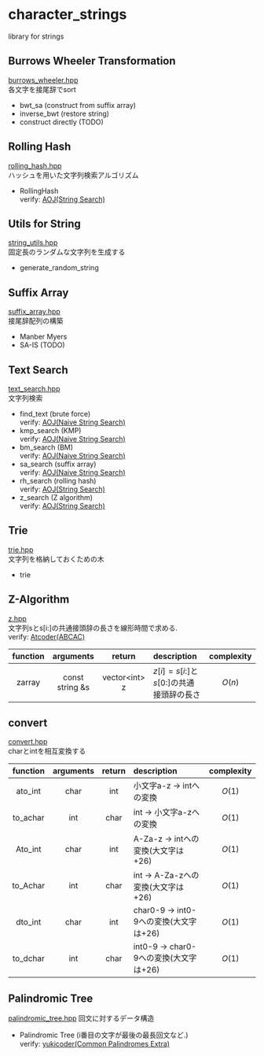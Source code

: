 # character\_strings
library for strings

## Burrows Wheeler Transformation
[burrows\_wheeler.hpp](https://github.com/fumiphys/programming_contest/blob/master/character_strings/burrows_wheeler.hpp)  
各文字を接尾辞でsort
  - bwt\_sa (construct from suffix array)
  - inverse\_bwt (restore string)
  - construct directly (TODO)

## Rolling Hash
[rolling\_hash.hpp](https://github.com/fumiphys/programming_contest/blob/master/character_strings/rolling_hash.hpp)  
ハッシュを用いた文字列検索アルゴリズム
  - RollingHash  
  verify: [AOJ(String Search)](https://onlinejudge.u-aizu.ac.jp/courses/lesson/1/ALDS1/14/ALDS1_14_B)

## Utils for String
[string\_utils.hpp](https://github.com/fumiphys/programming_contest/blob/master/character_strings/string_utils.hpp)  
固定長のランダムな文字列を生成する
  - generate\_random\_string

## Suffix Array
[suffix\_array.hpp](https://github.com/fumiphys/programming_contest/blob/master/character_strings/suffix_array.hpp)  
接尾辞配列の構築
  - Manber Myers
  - SA-IS (TODO)

## Text Search
[text\_search.hpp](https://github.com/fumiphys/programming_contest/blob/master/character_strings/text_search.hpp)  
文字列検索
  - find\_text (brute force)  
  verify: [AOJ(Naive String Search)](https://onlinejudge.u-aizu.ac.jp/courses/lesson/1/ALDS1/14/ALDS1_14_A)
  - kmp\_search (KMP)  
  verify: [AOJ(Naive String Search)](https://onlinejudge.u-aizu.ac.jp/courses/lesson/1/ALDS1/14/ALDS1_14_A)
  - bm\_search (BM)  
  verify: [AOJ(Naive String Search)](https://onlinejudge.u-aizu.ac.jp/courses/lesson/1/ALDS1/14/ALDS1_14_A)
  - sa\_search (suffix array)  
  verify: [AOJ(Naive String Search)](https://onlinejudge.u-aizu.ac.jp/courses/lesson/1/ALDS1/14/ALDS1_14_A)
  - rh\_search (rolling hash)  
  verify: [AOJ(String Search)](https://onlinejudge.u-aizu.ac.jp/courses/lesson/1/ALDS1/14/ALDS1_14_B)
  - z\_search (Z algorithm)  
  verify: [AOJ(String Search)](https://onlinejudge.u-aizu.ac.jp/courses/lesson/1/ALDS1/14/ALDS1_14_B)

## Trie
[trie.hpp](https://github.com/fumiphys/programming_contest/blob/master/character_strings/trie.hpp)  
文字列を格納しておくための木
  - trie

## Z-Algorithm
[z.hpp](https://github.com/fumiphys/programming_contest/blob/master/character_strings/z.hpp)  
文字列sとs[i:]の共通接頭辞の長さを線形時間で求める.  
  verify: [Atcoder(ABCAC)](https://atcoder.jp/contests/arc055/tasks/arc055_c)


| function | arguments | return | description | complexity |
|:--------:|:---------:|:------:|:-----------|:----------:|
| zarray | const string &s | vector\<int\> z | $z[i] = s[i:]$と$s[0:]$の共通接頭辞の長さ | $O(n)$ |

## convert
[convert.hpp](https://github.com/fumiphys/programming_contest/blob/master/character_strings/convert.hpp)  
charとintを相互変換する  


| function | arguments | return | description | complexity |
|:--------:|:---------:|:------:|:-----------|:----------:|
| ato\_int | char | int | 小文字a-z $\rightarrow$ intへの変換 | $O(1)$ |
| to\_achar | int | char | int $\rightarrow$ 小文字a-zへの変換 | $O(1)$ |
| Ato\_int | char | int | A-Za-z $\rightarrow$ intへの変換(大文字は+26) | $O(1)$ |
| to\_Achar | int | char | int $\rightarrow$ A-Za-zへの変換(大文字は+26) | $O(1)$ |
| dto\_int | char | int | char0-9 $\rightarrow$ int0-9への変換(大文字は+26) | $O(1)$ |
| to\_dchar | int | char | int0-9 $\rightarrow$ char0-9への変換(大文字は+26) | $O(1)$ |

## Palindromic Tree
[palindromic\_tree.hpp](https://github.com/fumiphys/programming_contest/blob/master/character_strings/palindromic_tree.hpp)
回文に対するデータ構造
 - Palindromic Tree (i番目の文字が最後の最長回文など.)  
 verify: [yukicoder(Common Palindromes Extra)](https://yukicoder.me/problems/no/263)